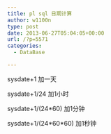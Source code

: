 ```yaml
---
title: pl sql 日期计算
author: w1100n
type: post
date: 2013-06-27T05:04:05+00:00
url: /?p=5571
categories:
  - DataBase

---
```


sysdate+1 加一天

sysdate+1/24 加1小时

sysdate+1/(24*60) 加1分钟

sysdate+1/(24\*60\*60) 加1秒钟